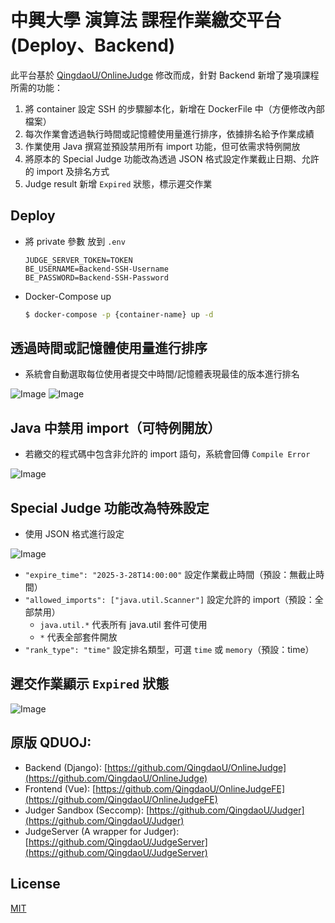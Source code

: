 # 中興大學 **演算法** 課程作業繳交平台 (Deploy、Backend)
此平台基於 [QingdaoU/OnlineJudge](https://github.com/QingdaoU/OnlineJudge) 修改而成，針對 Backend 新增了幾項課程所需的功能：

1. 將 container 設定 SSH 的步驟腳本化，新增在 DockerFile 中（方便修改內部檔案）
2. 每次作業會透過執行時間或記憶體使用量進行排序，依據排名給予作業成績
3. 作業使用 Java 撰寫並預設禁用所有 import 功能，但可依需求特例開放
4. 將原本的 Special Judge 功能改為透過 JSON 格式設定作業截止日期、允許的 import 及排名方式
5. Judge result 新增 `Expired` 狀態，標示遲交作業

## Deploy

- 將 private 參數 放到 `.env`
    ```!
    JUDGE_SERVER_TOKEN=TOKEN
    BE_USERNAME=Backend-SSH-Username
    BE_PASSWORD=Backend-SSH-Password
    ```

- Docker-Compose up
    ```sh
    $ docker-compose -p {container-name} up -d
    ```


## 透過時間或記憶體使用量進行排序
- 系統會自動選取每位使用者提交中時間/記憶體表現最佳的版本進行排名

![Image](https://i.imgur.com/Kr2pufw.png)
![Image](https://i.imgur.com/FVAjkIp.png)


## Java 中禁用 import（可特例開放）
- 若繳交的程式碼中包含非允許的 import 語句，系統會回傳 `Compile Error`

![Image](https://i.imgur.com/jinUa2m.png)


## Special Judge 功能改為特殊設定 
- 使用 JSON 格式進行設定

![Image](https://i.imgur.com/oQIl1XL.png)

- `"expire_time": "2025-3-28T14:00:00"` 設定作業截止時間（預設：無截止時間）  
- `"allowed_imports": ["java.util.Scanner"]` 設定允許的 import（預設：全部禁用）  
    - `java.util.*` 代表所有 java.util 套件可使用
    - `*` 代表全部套件開放
- `"rank_type": "time"` 設定排名類型，可選 `time` 或 `memory`（預設：time）


## 遲交作業顯示 `Expired` 狀態
![Image](https://i.imgur.com/p3RdJtm.png)


## 原版 QDUOJ:
+ Backend (Django): [https://github.com/QingdaoU/OnlineJudge](https://github.com/QingdaoU/OnlineJudge)
+ Frontend (Vue): [https://github.com/QingdaoU/OnlineJudgeFE](https://github.com/QingdaoU/OnlineJudgeFE)
+ Judger Sandbox (Seccomp): [https://github.com/QingdaoU/Judger](https://github.com/QingdaoU/Judger)
+ JudgeServer (A wrapper for Judger): [https://github.com/QingdaoU/JudgeServer](https://github.com/QingdaoU/JudgeServer)

## License
[MIT](http://opensource.org/licenses/MIT)
